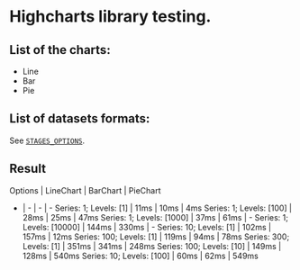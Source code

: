 # Highcharts library testing.

## List of the charts:
- Line
- Bar
- Pie

## List of datasets formats:
See [`STAGES_OPTIONS`](https://github.com/BEGEMOT9I/test-charts/blob/__name__/src/lib/constants/testing.tsx).

## Result
Options | LineChart | BarChart | PieChart
- | - | - | -
Series: 1; Levels: [1] | 11ms | 10ms | 4ms
Series: 1; Levels: [100] | 28ms | 25ms | 47ms
Series: 1; Levels: [1000] | 37ms | 61ms | -
Series: 1; Levels: [10000] | 144ms | 330ms | -
Series: 10; Levels: [1] | 102ms | 157ms | 12ms
Series: 100; Levels: [1] | 119ms | 94ms | 78ms
Series: 300; Levels: [1] | 351ms | 341ms | 248ms
Series: 100; Levels: [10] | 149ms | 128ms | 540ms
Series: 10; Levels: [100] | 60ms | 62ms | 549ms
